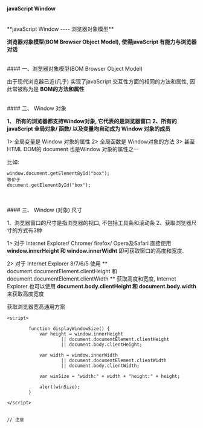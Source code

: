 #### javaScript Window



<br>
**javaScript Window ---- 浏览器对象模型**


**浏览器对象模型(BOM Browser Object Model), 使得javaScript 有能力与浏览器对话**


<br>
#### 一、浏览器对象模型(BOM Browser Object Model)

由于现代浏览器已近(几乎) 实现了javaScript 交互性方面的相同的方法和属性, 因此常被称为是 **BOM的方法和属性**




<br>
#### 二、 Window 对象

**1、 所有的浏览器都支持Window对象, 它代表的是浏览器窗口**
**2、所有的javaScript 全局对象/ 函数/ 以及变量均自动成为 Window 对象的成员**

1> 全局变量是 Window 对象的属性
2> 全局函数是 Window对象的方法
3> 甚至HTML DOM的 document 也是Window 对象的属性之一

比如:
```
window.document.getElementById("box");
等价于
document.getElementById("box");
```




<br>
<br>
#### 三、 Window (对象) 尺寸


1、浏览器窗口的尺寸是指浏览器的视口, 不包括工具条和滚动条
2、获取浏览器尺寸的方式有3种

1> 对于 Internet Explorer/ Chrome/ firefox/ Opera及Safari 直接使用 **window.innerHeight 和 window.innerWidht** 即可获取窗口的高度和宽度.

2> 对于 Internet Explorer 8/7/6/5 使用 ** document.documentElement.clientHeight 和 document.documentElement.clientWidth ** 获取高度和宽度, Internet Explorer 也可以使用 **document.body.clientHeight 和 document.body.width** 来获取高度宽度




获取浏览器宽高通用方案
```
<script>
        
        function displayWindowSize() {
            var height = window.innerHeight
                    || document.documentElement.clientHeight
                    || document.body.clientHeight;
            
            var width = window.innerWidth
                    || document.documentElement.clientWidth
                    || document.body.clientWidth;
            
            var winSize = "width:" + width + "height:" + height;
            
            alert(winSize);
        }
        
</script>


// 注意
```





